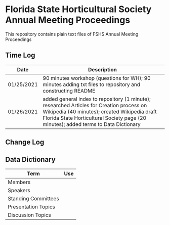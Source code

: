 # Florida State Horticultural Society Annual Meeting Proceedings
 This repository contains plain text files of FSHS Annual Meeting Proceedings

## Time Log
| Date | Description |
| ------- | --------- |
| 01/25/2021 | 90 minutes workshop (questions for WH); 90 minutes adding txt files to repository and constructing README
| 01/26/2021 | added general index to repository (1 minute); researched Articles for Creation process on Wikipedia (40 minutes); created [Wikipedia draft](https://en.wikipedia.org/wiki/Draft:Florida_State_Horticultural_Society}) Florida State Horticultural Society page (20 minutes); added terms to Data Dictionary

## Change Log


## Data Dictionary
| Term | Use    |
| --------- | -------- |
| Members |  |
| Speakers |  |
| Standing Committees | |
| Presentation Topics | |
| Discussion Topics | |
